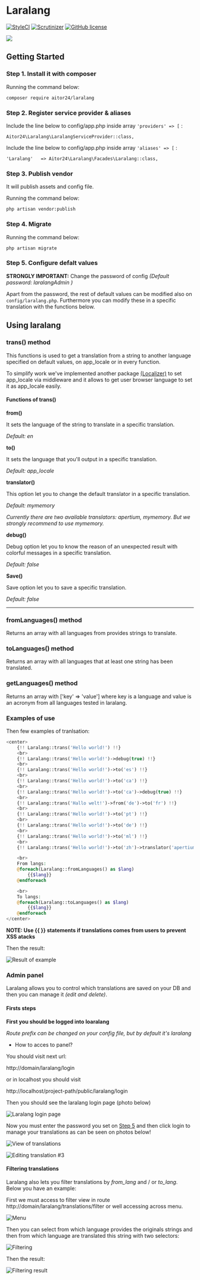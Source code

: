 # Laralang

[![StyleCI](https://styleci.io/repos/69460815/shield?branch=master)](https://styleci.io/repos/69460815)
[![Scrutinizer](https://img.shields.io/scrutinizer/g/24aitor/laralang.svg?style=flat-square)](https://scrutinizer-ci.com/g/24aitor/laralang/?branch=master)
[![GitHub license](https://img.shields.io/github/license/24aitor/laralang.svg?style=flat-square)](https://raw.githubusercontent.com/24aitor/laralang/master/LICENSE)

![](http://i.imgur.com/11Tvcoh.png)

## Getting Started

### Step 1. Install it with composer

Running the command below:

```
composer require aitor24/laralang
```

### Step 2. Register service provider & aliases

Include the line below to config/app.php inside array `'providers' => [` :

```
Aitor24\Laralang\LaralangServiceProvider::class,
```

Include the line below to config/app.php inside array `'aliases' => [` :

```
'Laralang'   => Aitor24\Laralang\Facades\Laralang::class,
```


### Step 3. Publish vendor

It will publish assets and config file.

Running the command below:

```
php artisan vendor:publish
```

### Step 4. Migrate


Running the command below:

```
php artisan migrate
```


### Step 5. Configure defalt values

**STRONGLY IMPORTANT:** Change the password of config *(Default password: laralangAdmin )*

Apart from the password, the rest of default values can be modified also on `config/laralang.php`. Furthermore you can modify these in a specific translation with the functions below.

## Using laralang

### trans() method

This functions is used to get a translation from a string to another language specified on default values, on app_locale or in every function.

To simplify work we've implemented another package [(Localizer)](https://github.com/24aitor/Localizer) to set app_locale via middleware and it allows to get user browser language to set it as app_locale easily.

#### Functions of trans()

**from()**


It sets the language of the string to translate in a specific translation.

*Default: en*

**to()**

It sets the language that you'll output in a specific translation.

*Default: app_locale*

**translator()**

This option let you to change the default translator in a specific translation.

*Default: mymemory*

*Currently there are two available translators: apertium, mymemory. But we strongly recommend to use mymemory.*

**debug()**

Debug option let you to know the reason of an unexpected result with colorful messages in a specific translation.

*Default: false*

**Save()**

Save option let you to save a specific translation.

*Default: false*
***************

### fromLanguages() method

Returns an array with all languages from provides strings to translate.

### toLanguages() method

Returns an array with all languages that at least one string has been translated.

### getLanguages() method

Returns an array with ['key' => 'value'] where key is a language and value is an acronym from all languages tested in laralang.

### Examples of use


Then few examples of tranlsation:


```php
<center>
    {!! Laralang::trans('Hello world!') !!}
    <br>
    {!! Laralang::trans('Hello world!')->debug(true) !!}
    <br>
    {!! Laralang::trans('Hello world!')->to('es') !!}
    <br>
    {!! Laralang::trans('Hello world!')->to('ca') !!}
    <br>
    {!! Laralang::trans('Hello world!')->to('ca')->debug(true) !!}
    <br>
    {!! Laralang::trans('Hallo welt!')->from('de')->to('fr') !!}
    <br>
    {!! Laralang::trans('Hello world!')->to('pt') !!}
    <br>
    {!! Laralang::trans('Hello world!')->to('de') !!}
    <br>
    {!! Laralang::trans('Hello world!')->to('ml') !!}
    <br>
    {!! Laralang::trans('Hello world!')->to('zh')->translator('apertium') !!}

    <br>
    From langs:
    @foreach(Laralang::fromLanguages() as $lang)
        {{$lang}}
    @endforeach

    <br>
    To langs:
    @foreach(Laralang::toLanguages() as $lang)
        {{$lang}}
    @endforeach
</center>
```

**NOTE: Use {{ }} statements if translations comes from users to prevent XSS atacks**

Then the result:

![Result of example](http://i.imgur.com/hWsRJLa.png)

### Admin panel

Laralang allows you to control which translations are saved on your DB and then you can manage it *(edit and delete)*.

#### Firsts steps

**First you should be logged into loaralang**

*Route prefix can be changed on your config file, but by default it's laralang*

- How to acces to panel?

You should visit next url:

http://domain/laralang/login

or in localhost you should visit

http://localhost/project-path/public/laralang/login

Then you should see the laralang login page (photo below)

![Laralang login page](http://i.imgur.com/bjQJiHQ.png)

Now you must enter the password you set on [Step 5](#step-5.-configure-defalt-values) and then click login to manage your translations as can be seen on photos below!

![View of translations](http://i.imgur.com/NIF8yqL.png)

![Editing translation #3](http://i.imgur.com/smK8xct.png)

#### Filtering translations

Laralang also lets you filter translations by *from_lang* and / or *to_lang*. Below you have an example:

First we must access to filter view in route http://domain/laralang/translations/filter or well accessing across menu.

![Menu](http://i.imgur.com/o1B4m1H.png)

Then you can select from which language provides the originals strings and then from which language are translated this string with two selectors:

![Filtering](http://i.imgur.com/ZRTONNE.png)

Then the result:

![Filtering result](http://i.imgur.com/lrk6mzR.png)
